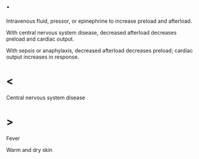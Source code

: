 # .

Intravenous fluid, pressor, or epinephrine to increase preload and afterload.

With central nervous system disease, decreased afterload decreases preload and cardiac output.

With sepsis or anaphylaxis, decreased afterload decreases preload; cardiac output increases in response.

# <

Central nervous system disease

# >

Fever

Warm and dry skin
